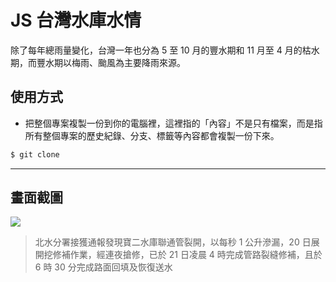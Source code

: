 # JS 台灣水庫水情

除了每年總雨量變化，台灣一年也分為 5 至 10 月的豐水期和 11 月至 4 月的枯水期，而豐水期以梅雨、颱風為主要降雨來源。

## 使用方式
- 把整個專案複製一份到你的電腦裡，這裡指的「內容」不是只有檔案，而是指所有整個專案的歷史紀錄、分支、標籤等內容都會複製一份下來。
```sh
$ git clone
```

----

## 畫面截圖
![](https://i.imgur.com/nfDNDOy.png)
> 北水分署接獲通報發現寶二水庫聯通管裂開，以每秒 1 公升滲漏，20 日展開挖修補作業，經連夜搶修，已於 21 日凌晨 4 時完成管路裂縫修補，且於 6 時 30 分完成路面回填及恢復送水

